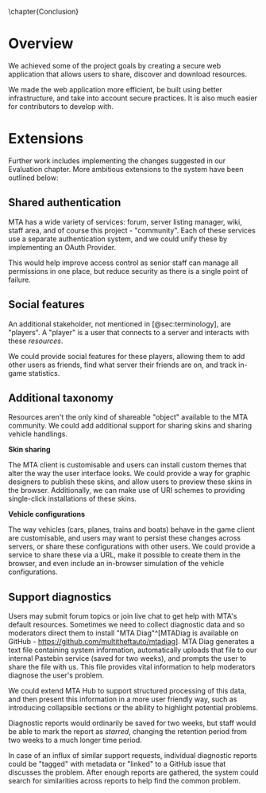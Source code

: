 \chapter{Conclusion}

# Overview

We achieved some of the project goals by creating a secure web application that allows users to share, discover and download resources.

We made the web application more efficient, be built using better infrastructure, and take into account secure practices. It is also much easier for contributors to develop with.




# Extensions

Further work includes implementing the changes suggested in our Evaluation chapter. More ambitious extensions to the system have been outlined below:

## Shared authentication

MTA has a wide variety of services: forum, server listing manager, wiki, staff area, and of course this project - "community". Each of these services use a separate authentication system, and we could unify these by implementing an OAuth Provider.

This would help improve access control as senior staff can manage all permissions in one place, but reduce security as there is a single point of failure.

## Social features

An additional stakeholder, not mentioned in [@sec:terminology], are "players". A "player" is a user that connects to a server and interacts with these _resources_.

We could provide social features for these players, allowing them to add other users as friends, find what server their friends are on, and track in-game statistics.

## Additional taxonomy

Resources aren't the only kind of shareable "object" available to the MTA community. We could add additional support for sharing skins and sharing vehicle handlings.

**Skin sharing**

The MTA client is customisable and users can install custom themes that alter the way the user interface looks. We could provide a way for graphic designers to publish these skins, and allow users to preview these skins in the browser. Additionally, we can make use of URI schemes to providing single-click installations of these skins.

**Vehicle configurations**

The way vehicles (cars, planes, trains and boats) behave in the game client are customisable, and users may want to persist these changes across servers, or share these configurations with other users. We could provide a service to share these via a URL, make it possible to create them in the browser, and even include an in-browser simulation of the vehicle configurations.

## Support diagnostics

Users may submit forum topics or join live chat to get help with MTA's default resources. Sometimes we need to collect diagnostic data and so moderators direct them to install "MTA Diag"^[MTADiag is available on GitHub - https://github.com/multitheftauto/mtadiag]. MTA Diag generates a text file containing system information, automatically uploads that file to our internal Pastebin service (saved for two weeks), and prompts the user to share the file with us. This file provides vital information to help moderators diagnose the user's problem.

We could extend MTA Hub to support structured processing of this data, and then present this information in a more user friendly way, such as introducing collapsible sections or the ability to highlight potential problems.

Diagnostic reports would ordinarily be saved for two weeks, but staff would be able to mark the report as _starred_, changing the retention period from two weeks to a much longer time period.

In case of an influx of similar support requests, individual diagnostic reports could be "tagged" with metadata or "linked" to a GitHub issue that discusses the problem. After enough reports are gathered, the system could search for similarities across reports to help find the common problem.
